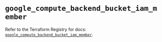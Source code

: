 # `google_compute_backend_bucket_iam_member`

Refer to the Terraform Registry for docs: [`google_compute_backend_bucket_iam_member`](https://registry.terraform.io/providers/hashicorp/google-beta/6.28.0/docs/resources/google_compute_backend_bucket_iam_member).
